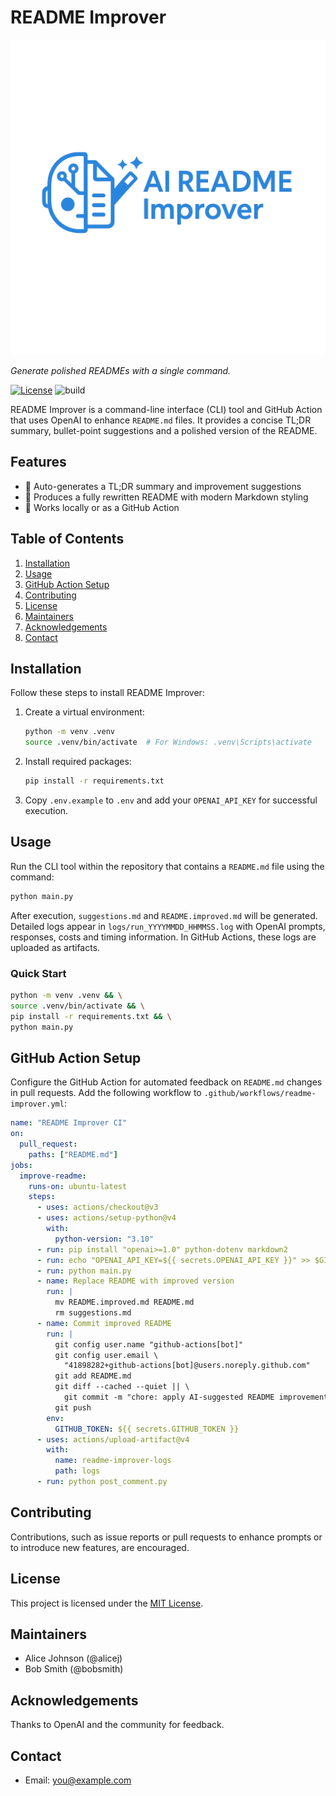 # README Improver

![Logo](assets/logo.png)

*Generate polished READMEs with a single command.*

[![License](https://img.shields.io/badge/license-MIT-blue.svg)](LICENSE)
![build](https://img.shields.io/badge/build-passing-brightgreen)

README Improver is a command-line interface (CLI) tool and GitHub Action that
uses OpenAI to enhance `README.md` files. It provides a concise TL;DR summary,
bullet-point suggestions and a polished version of the README.

## Features

- 📄 Auto-generates a TL;DR summary and improvement suggestions
- 📝 Produces a fully rewritten README with modern Markdown styling
- 🧩 Works locally or as a GitHub Action

## Table of Contents

1. [Installation](#installation)
2. [Usage](#usage)
3. [GitHub Action Setup](#github-action-setup)
4. [Contributing](#contributing)
5. [License](#license)
6. [Maintainers](#maintainers)
7. [Acknowledgements](#acknowledgements)
8. [Contact](#contact)

## Installation

Follow these steps to install README Improver:

1. Create a virtual environment:

    ```bash
    python -m venv .venv
    source .venv/bin/activate  # For Windows: .venv\Scripts\activate
    ```

2. Install required packages:

    ```bash
    pip install -r requirements.txt
    ```

3. Copy `.env.example` to `.env` and add your `OPENAI_API_KEY` for successful
   execution.

## Usage

Run the CLI tool within the repository that contains a `README.md` file using
the command:

```bash
python main.py
```

After execution, `suggestions.md` and `README.improved.md` will be generated.
Detailed logs appear in `logs/run_YYYYMMDD_HHMMSS.log` with OpenAI prompts,
responses, costs and timing information. In GitHub Actions, these logs are
uploaded as artifacts.

### Quick Start

```bash
python -m venv .venv && \
source .venv/bin/activate && \
pip install -r requirements.txt && \
python main.py
```

## GitHub Action Setup

Configure the GitHub Action for automated feedback on `README.md` changes in
pull requests. Add the following workflow to
`.github/workflows/readme-improver.yml`:

```yaml
name: "README Improver CI"
on:
  pull_request:
    paths: ["README.md"]
jobs:
  improve-readme:
    runs-on: ubuntu-latest
    steps:
      - uses: actions/checkout@v3
      - uses: actions/setup-python@v4
        with:
          python-version: "3.10"
      - run: pip install "openai>=1.0" python-dotenv markdown2
      - run: echo "OPENAI_API_KEY=${{ secrets.OPENAI_API_KEY }}" >> $GITHUB_ENV
      - run: python main.py
      - name: Replace README with improved version
        run: |
          mv README.improved.md README.md
          rm suggestions.md
      - name: Commit improved README
        run: |
          git config user.name "github-actions[bot]"
          git config user.email \
            "41898282+github-actions[bot]@users.noreply.github.com"
          git add README.md
          git diff --cached --quiet || \
            git commit -m "chore: apply AI-suggested README improvements"
          git push
        env:
          GITHUB_TOKEN: ${{ secrets.GITHUB_TOKEN }}
      - uses: actions/upload-artifact@v4
        with:
          name: readme-improver-logs
          path: logs
      - run: python post_comment.py
```

## Contributing

Contributions, such as issue reports or pull requests to enhance prompts or to
introduce new features, are encouraged.

## License

This project is licensed under the [MIT License](LICENSE).

## Maintainers

- Alice Johnson (@alicej)
- Bob Smith (@bobsmith)

## Acknowledgements

Thanks to OpenAI and the community for feedback.

## Contact

- Email: you@example.com
